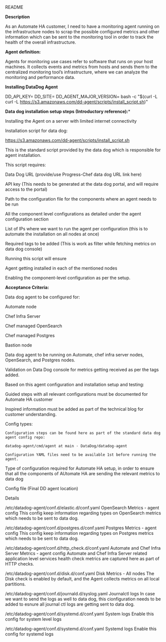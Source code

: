 README

**Description**

As an Automate HA customer, I need to have a monitoring agent running on the infrastructure nodes to scrap the possible configured metrics and other information which can be sent to the monitoring tool in order to track the health of the overall infrastructure.

**Agent definition:**

Agents for monitoring use cases refer to software that runs on your host machines. It collects events and metrics from hosts and sends them to the centralized monitoring tool’s infrastructure, where we can analyze the monitoring and performance data.

**Installing DataDog Agent**

DD_API_KEY= <DataDog Agent API> DD_SITE=<DataDog Site Name> DD_AGENT_MAJOR_VERSION= <DataDog Version> bash -c "$(curl -L curl -L https://s3.amazonaws.com/dd-agent/scripts/install_script.sh)"

**Data dog installation setup steps (Introductory reference):***
  
Installing the Agent on a server with limited internet connectivity  

Installation script for data dog:
  
https://s3.amazonaws.com/dd-agent/scripts/install_script.sh
  
This is the standard script provided by the data dog which is responsible for agent installation.
  
This script requires:
  
Data Dog URL (provide/use Progress-Chef data dog URL link here)
  
API key (This needs to be generated at the data dog portal, and will require access to the portal)
  
Path to the configuration file for the components where an agent needs to be run
  
All the component level configurations as detailed under the agent configuration section
  
List of IPs where we want to run the agent per configuration (this is to automate the installation on all nodes at once)
  
Required tags to be added (This is work as filter while fetching metrics on data dog console)
  
Running this script will ensure
  
Agent getting installed in each of the mentioned nodes
  
Enabling the component-level configuration as per the setup.
  
 
**Acceptance Criteria:**
  
Data dog agent to be configured for:

  Automate node

  Chef Infra Server

  Chef managed OpenSearch

  Chef managed Postgres

  Bastion node

Data dog agent to be running on Automate, 
chef infra server nodes, OpenSearch, and Postgres nodes.

Validation on Data Dog console for metrics getting received as per the tags added.

Based on this agent configuration and installation setup and testing:

Guided steps with all relevant configurations must be documented for Automate HA customer

Inspired information must be added as part of the technical blog for customer understanding.  


Config types:

	Configuration steps can be found here as part of the standard data dog agent config repo:

	datadog-agent/cmd/agent at main · DataDog/datadog-agent 

	Configuration YAML files need to be available 1st before running the agent.
  
Type of configuration required for Automate HA setup, in order to ensure that all the components of AUtomate HA are sending the relevant metrics to data dog

Config file (Final DD agent location)

Details

/etc/datadog-agent/conf.d/elastic.d/conf.yaml
OpenSearch Metrics - agent config
This config keep information regarding types on OpenSearch metrics which needs to be sent to data dog.

/etc/datadog-agent/conf.d/postgres.d/conf.yaml
Postgres Metrics - agent config
This config keep information regarding types on Postgres metrics which needs to be sent to data dog.
 
/etc/datadog-agent/conf.d/http_check.d/conf.yaml
Automate and Chef Infra Server Metrics - agent config
Automate and Chef Infra Server related application level services health check metrics are captured here as part of HTTP checks.

/etc/datadog-agent/conf.d/disk.d/conf.yaml
Disk Metrics - All nodes
The Disk check is enabled by default, and the Agent collects metrics on all local partitions.

/etc/datadog-agent/conf.d/journald.d/syslog.yaml
Journalctl logs
In case we want to send the logs as well to data dog, this cionfiguration needs to be added to esnure all journal ctl logs are getting sent to data dog.

/etc/datadog-agent/conf.d/systemd.d/conf.yaml
System logs
Enable this config for system level logs

/etc/datadog-agent/conf.d/systemd.d/conf.yaml
Systemd logs
Enable this config for systemd logs
